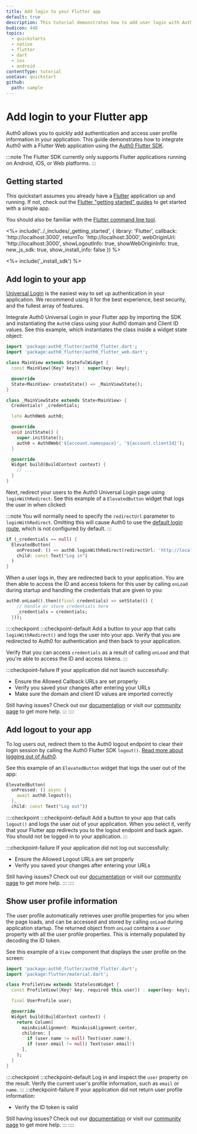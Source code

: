 ```yaml
---
title: Add login to your Flutter app
default: true
description: This tutorial demonstrates how to add user login with Auth0 to an Flutter Web application using the Auth0 Flutter SDK
budicon: 448
topics:
  - quickstarts
  - native
  - flutter
  - dart
  - ios
  - android
contentType: tutorial
useCase: quickstart
github:
  path: sample
---
```


<!-- markdownlint-disable MD025 MD034 -->

# Add login to your Flutter app

Auth0 allows you to quickly add authentication and access user profile information in your application. This guide demonstrates how to integrate Auth0 with a Flutter Web application using the <a href="https://github.com/auth0/auth0-flutter" target="_blank" rel="noreferrer">Auth0 Flutter SDK</a>.

:::note
The Flutter SDK currently only supports Flutter applications running on Android, iOS, or Web platforms.
:::

## Getting started

This quickstart assumes you already have a <a href="https://flutter.dev/" target="_blank" rel="noreferrer">Flutter</a> application up and running. If not, check out the <a href="https://docs.flutter.dev/get-started/install" target="_blank" rel="noreferrer">Flutter "getting started" guides</a> to get started with a simple app.

You should also be familiar with the <a href="https://docs.flutter.dev/reference/flutter-cli" target="_blank" rel="noreferrer">Flutter command line tool</a>.

<%= include('../_includes/_getting_started', { library: 'Flutter', callback: 'http://localhost:3000', returnTo: 'http://localhost:3000', webOriginUrl: 'http://localhost:3000', showLogoutInfo: true, showWebOriginInfo: true, new_js_sdk: true, show_install_info: false }) %>

<%= include('_install_sdk') %>

## Add login to your app

<a href="https://auth0.com/docs/authenticate/login/auth0-universal-login" target="_blank" rel="noreferrer">Universal Login</a> is the easiest way to set up authentication in your application. We recommend using it for the best experience, best security, and the fullest array of features.

Integrate Auth0 Universal Login in your Flutter app by importing the SDK and instantiating the `Auth0` class using your Auth0 domain and Client ID values. See this example, which instantiates the class inside a widget state object:

```dart
import 'package:auth0_flutter/auth0_flutter.dart';
import 'package:auth0_flutter/auth0_flutter_web.dart';

class MainView extends StatefulWidget {
  const MainView({Key? key}) : super(key: key);

  @override
  State<MainView> createState() => _MainViewState();
}

class _MainViewState extends State<MainView> {
  Credentials? _credentials;

  late Auth0Web auth0;

  @override
  void initState() {
    super.initState();
    auth0 = Auth0Web('${account.namespace}', '${account.clientId}');
  }

  @override
  Widget build(BuildContext context) {
    // ...
  }
}
```

Next, redirect your users to the Auth0 Universal Login page using `loginWithRedirect`. See this example of a `ElevatedButton` widget that logs the user in when clicked:

:::note
You will normally need to specify the `redirectUrl` parameter to `loginWithRedirect`. Omitting this will cause Auth0 to use the <a href="https://auth0.com/docs/authenticate/login/auth0-universal-login/configure-default-login-routes" target="_blank" rel="noreferrer">default login route</a>, which is not configured by default.
:::

```dart
if (_credentials == null) {
  ElevatedButton(
    onPressed: () => auth0.loginWithRedirect(redirectUrl: 'http://localhost:3000'),
    child: const Text("Log in")
  )
}
```

When a user logs in, they are redirected back to your application. You are then able to access the ID and access tokens for this user by calling `onLoad` during startup and handling the credentials that are given to you:

```dart
auth0.onLoad().then((final credentials) => setState(() {
    // Handle or store credentials here
    _credentials = credentials;
  }));
```

::::checkpoint
:::checkpoint-default
Add a button to your app that calls `loginWithRedirect()` and logs the user into your app. Verify that you are redirected to Auth0 for authentication and then back to your application.

Verify that you can access `credentials` as a result of calling `onLoad` and that you're able to access the ID and access tokens.
:::

:::checkpoint-failure
If your application did not launch successfully:

- Ensure the Allowed Callback URLs are set properly
- Verify you saved your changes after entering your URLs
- Make sure the domain and client ID values are imported correctly

Still having issues? Check out our <a href="https://auth0.com/docs" target="_blank" rel="noreferrer">documentation</a> or visit our <a href="https://community.auth0.com" target="_blank" rel="noreferrer">community page</a> to get more help.
:::
::::

## Add logout to your app

To log users out, redirect them to the Auth0 logout endpoint to clear their login session by calling the Auth0 Flutter SDK `logout()`. <a href="https://auth0.com/docs/authenticate/login/logout" target="_blank" rel="noreferrer">Read more about logging out of Auth0</a>.

See this example of an `ElevatedButton` widget that logs the user out of the app:

```dart
ElevatedButton(
  onPressed: () async {
    await auth0.logout();
  },
  child: const Text("Log out"))
```

::::checkpoint
:::checkpoint-default
Add a button to your app that calls `logout()` and logs the user out of your application. When you select it, verify that your Flutter app redirects you to the logout endpoint and back again. You should not be logged in to your application.
:::

:::checkpoint-failure
If your application did not log out successfully:

- Ensure the Allowed Logout URLs are set properly
- Verify you saved your changes after entering your URLs

Still having issues? Check out our <a href="https://auth0.com/docs" target="_blank" rel="noreferrer">documentation</a> or visit our <a href="https://community.auth0.com" target="_blank" rel="noreferrer">community page</a> to get more help.
:::
::::

## Show user profile information

The user profile automatically retrieves user profile properties for you when the page loads, and can be accessed and stored by calling `onLoad` during application startup. The returned object from `onLoad` contains a `user` property with all the user profile properties. This is internally populated by decoding the ID token.

See this example of a `View` component that displays the user profile on the screen:

```dart
import 'package:auth0_flutter/auth0_flutter.dart';
import 'package:flutter/material.dart';

class ProfileView extends StatelessWidget {
  const ProfileView({Key? key, required this.user}) : super(key: key);

  final UserProfile user;

  @override
  Widget build(BuildContext context) {
    return Column(
      mainAxisAlignment: MainAxisAlignment.center,
      children: [
        if (user.name != null) Text(user.name!),
        if (user.email != null) Text(user.email!)
      ],
    );
  }
}
```

::::checkpoint
:::checkpoint-default
Log in and inspect the `user` property on the result. Verify the current user's profile information, such as `email` or `name`.
:::
:::checkpoint-failure
If your application did not return user profile information:

- Verify the ID token is valid

Still having issues? Check out our <a href="https://auth0.com/docs" target="_blank" rel="noreferrer">documentation</a> or visit our <a href="https://community.auth0.com" target="_blank" rel="noreferrer">community page</a> to get more help.
:::
::::
